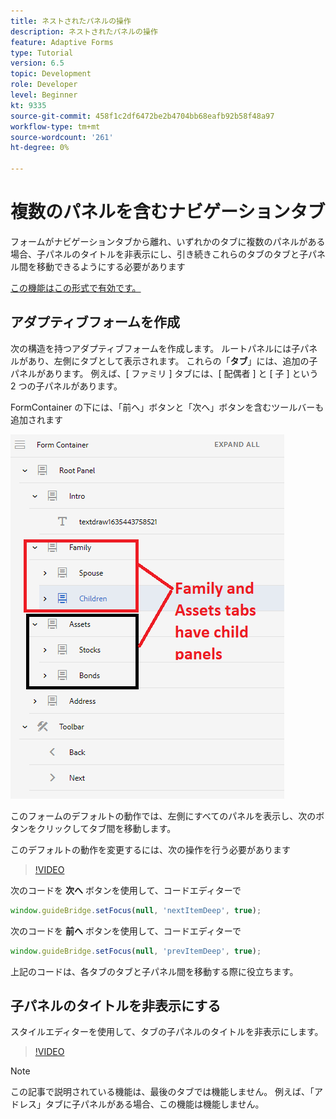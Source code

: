```yaml
---
title: ネストされたパネルの操作
description: ネストされたパネルの操作
feature: Adaptive Forms
type: Tutorial
version: 6.5
topic: Development
role: Developer
level: Beginner
kt: 9335
source-git-commit: 458f1c2df6472be2b4704bb68eafb92b58f48a97
workflow-type: tm+mt
source-wordcount: '261'
ht-degree: 0%

---
```


# 複数のパネルを含むナビゲーションタブ

フォームがナビゲーションタブから離れ、いずれかのタブに複数のパネルがある場合、子パネルのタイトルを非表示にし、引き続きこれらのタブのタブと子パネル間を移動できるようにする必要があります

[この機能はこの形式で有効です。](https://forms.enablementadobe.com/content/forms/af/testnav1.html)




## アダプティブフォームを作成

次の構造を持つアダプティブフォームを作成します。 ルートパネルには子パネルがあり、左側にタブとして表示されます。 これらの「**タブ**」には、追加の子パネルがあります。 例えば、[ ファミリ ] タブには、[ 配偶者 ] と [ 子 ] という 2 つの子パネルがあります。

FormContainer の下には、「前へ」ボタンと「次へ」ボタンを含むツールバーも追加されます

![toolbar-spacing](assets/multiple-panels.png)



このフォームのデフォルトの動作では、左側にすべてのパネルを表示し、次のボタンをクリックしてタブ間を移動します。

このデフォルトの動作を変更するには、次の操作を行う必要があります

>[!VIDEO](https://video.tv.adobe.com/v/338369?quality=9&learn=on)


次のコードを **次へ** ボタンを使用して、コードエディターで

```javascript
window.guideBridge.setFocus(null, 'nextItemDeep', true);
```

次のコードを **前へ** ボタンを使用して、コードエディターで

```javascript
window.guideBridge.setFocus(null, 'prevItemDeep', true);
```

上記のコードは、各タブのタブと子パネル間を移動する際に役立ちます。

## 子パネルのタイトルを非表示にする

スタイルエディターを使用して、タブの子パネルのタイトルを非表示にします。

>[!VIDEO](https://video.tv.adobe.com/v/338370?quality=9&learn=on)

>[!NOTE]
>
>この記事で説明されている機能は、最後のタブでは機能しません。 例えば、「アドレス」タブに子パネルがある場合、この機能は機能しません。
